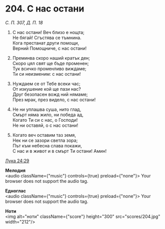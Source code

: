 # 204. С нас остани

_С. П. 307, Д. П. 18_

1. С нас остани! Веч близо е нощта;  
Не бягай! Сгъстява се тъмнина.  
Кога престанат други помощи,  
Верний Помощниче, с нас остани!

2. Преминва скоро наший кратък ден;  
Скоро цял свят ще бъде променен;  
Тук всичко променливо виждаме;  
Ти си неизменим: с нас остани!

3. Нуждаем се от Тебе всеки час;  
От изкушение кой ще пази нас?  
Друг безопасен вожд ний нямаме;  
През мрак, през видело, с нас остани!

4. Не ни уплашва суша, нито глад,  
Смърт няма жило, ни победа ад,  
Когато Ти си с нас, о Господи!  
Не ни оставяй, о с нас остани!

5. Когато веч оставим таз земя,  
Нек ни се зазори светла зора;  
Път към небесна слава покажи,  
С нас и в живот и в смърт Ти остани! Амин!

[Лука 24:29](http://biblia.bg/index.php?k=42&g=24&s=29)

**Мелодия**  
<audio className={"music"} controls={true} preload={"none"}>
    <source src="mp3/204.mp3" type="audio/mpeg"/>
    Your browser does not support the audio tag.
</audio>

**Едноглас**  
<audio className={"music"} controls={true} preload={"none"}>
    <source src="transp/204.mp3" type="audio/mpeg"/>
    Your browser does not support the audio tag.
</audio>

**Ноти**  
<img alt="ноти" className={"score"} height="300" src="scores/204.jpg" width="212"/>
